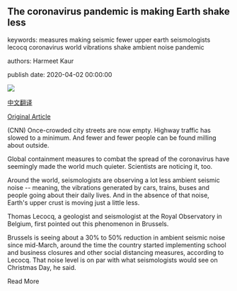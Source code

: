 ## The coronavirus pandemic is making Earth shake less

keywords: measures making seismic fewer upper earth seismologists lecocq coronavirus world vibrations shake ambient noise pandemic

authors: Harmeet Kaur

publish date: 2020-04-02 00:00:00

![](https://cdn.cnn.com/cnnnext/dam/assets/150422120801-earth-from-space-super-169.jpg)

[中文翻译](The%20coronavirus%20pandemic%20is%20making%20Earth%20shake%20less_zh.md)

[Original Article](https://edition.cnn.com/2020/04/02/world/coronavirus-earth-seismic-noise-scn-trnd/index.html)

(CNN) Once-crowded city streets are now empty. Highway traffic has slowed to a minimum. And fewer and fewer people can be found milling about outside.

Global containment measures to combat the spread of the coronavirus have seemingly made the world much quieter. Scientists are noticing it, too.

Around the world, seismologists are observing a lot less ambient seismic noise -- meaning, the vibrations generated by cars, trains, buses and people going about their daily lives. And in the absence of that noise, Earth's upper crust is moving just a little less.

Thomas Lecocq, a geologist and seismologist at the Royal Observatory in Belgium, first pointed out this phenomenon in Brussels.

Brussels is seeing about a 30% to 50% reduction in ambient seismic noise since mid-March, around the time the country started implementing school and business closures and other social distancing measures, according to Lecocq. That noise level is on par with what seismologists would see on Christmas Day, he said.

Read More